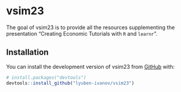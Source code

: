 
<!-- README.md is generated from README.Rmd. Please edit that file -->

# vsim23

<!-- badges: start -->
<!-- badges: end -->

The goal of vsim23 is to provide all the resources supplementing the
presentation “Creating Economic Tutorials with `R` and `learnr`”.

## Installation

You can install the development version of vsim23 from
[GitHub](https://github.com/) with:

``` r
# install.packages("devtools")
devtools::install_github("lyuben-ivanov/vsim23")
```
